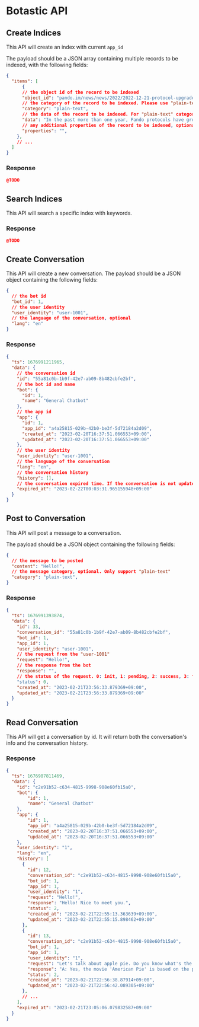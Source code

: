 # Botastic API

<!--@include: ../../parts/botastic-api-params.md-->

## Create Indices

<APIEndpoint method="POST" url="/indices" />

This API will create an index with current `app_id`

The payload should be a JSON array containing multiple records to be indexed, with the following fields:

```json
{
  "items": [
      {
      // the object id of the record to be indexed
      "object_id": "pando.im/news/news/2022/2022-12-21-protocol-upgrade-and-integration-plan",
      // the category of the record to be indexed. Please use "plain-text"
      "category": "plain-text",
      // the data of the record to be indexed. For "plain-text" category, this field should be the plain text of the record.
      "data": "In the past more than one year, Pando protocols have grown quickly and successfully. We are determined to keep the momentum going and hope to do even better with the support of our long-term users and new partners.",
      // any additional properties of the record to be indexed, optional
      "properties": "",
    },
    // ...
  ]
}
```

### Response

```json
@TODO
```

## Search Indices

<APIEndpoint method="GET" url="/indices/search?keywords=:keywords&n=:n" />

This API will search a specific index with keywords.

<APIParams :params="searchIndexParams" />

### Response

```json
@TODO
```

## Create Conversation

<APIEndpoint method="POST" url="/conversations" />

This API will create a new conversation. The payload should be a JSON object containing the following fields:

```json
{
  // the bot id
  "bot_id": 1,
  // the user identity
  "user_identity": "user-1001",
  // the language of the conversation, optional
  "lang": "en"
}
```

### Response

```json
{
  "ts": 1676991211965,
  "data": {
    // the conversation id
    "id": "55a81c0b-1b9f-42e7-ab09-8b482cbfe2bf",
    // the bot id and name
    "bot": {
      "id": 1,
      "name": "General Chatbot"
    },
    // the app id
    "app": {
      "id": 1,
      "app_id": "a4a25815-029b-42b0-be3f-5d72184a2d09",
      "created_at": "2023-02-20T16:37:51.066553+09:00",
      "updated_at": "2023-02-20T16:37:51.066553+09:00"
    },
    // the user identity
    "user_identity": "user-1001",
    // the language of the conversation
    "lang": "en",
    // the conversation history
    "history": [],
    // the conversation expired time. If the conversation is not updated before this time, it will be deleted.
    "expired_at": "2023-02-22T00:03:31.965155948+09:00"
  }
}
```

## Post to Conversation

<APIEndpoint method="POST" url="/conversations/:conversation_id" />

This API will post a message to a conversation. 

<APIParams :params="[conversationIDParam]" />

The payload should be a JSON object containing the following fields:

```json
{
  // the message to be posted
  "content": "Hello!",
  // the message category, optional. Only support "plain-text"
  "category": "plain-text",
}
```

### Response

```json
{
  "ts": 1676991393874,
  "data": {
    "id": 33,
    "conversation_id": "55a81c0b-1b9f-42e7-ab09-8b482cbfe2bf",
    "bot_id": 1,
    "app_id": 1,
    "user_identity": "user-1001",
    // the request from the "user-1001"
    "request": "Hello!",
    // the response from the bot
    "response": "",
    // the status of the request. 0: init, 1: pending, 2: success, 3: failed
    "status": 0,
    "created_at": "2023-02-21T23:56:33.879369+09:00",
    "updated_at": "2023-02-21T23:56:33.879369+09:00"
  }
}
```

## Read Conversation

<APIEndpoint method="GET" url="/conversations/:conversation_id" />

This API will get a conversation by id. It will return both the conversation's info and the conversation history. 

<APIParams :params="[conversationIDParam]" />

### Response

```json
{
  "ts": 1676987811469,
  "data": {
    "id": "c2e91b52-c634-4815-9998-908e60fb15a0",
    "bot": {
        "id": 1,
        "name": "General Chatbot"
    },
    "app": {
        "id": 1,
        "app_id": "a4a25815-029b-42b0-be3f-5d72184a2d09",
        "created_at": "2023-02-20T16:37:51.066553+09:00",
        "updated_at": "2023-02-20T16:37:51.066553+09:00"
    },
    "user_identity": "1",
    "lang": "en",
    "history": [
      {
        "id": 12,
        "conversation_id": "c2e91b52-c634-4815-9998-908e60fb15a0",
        "bot_id": 1,
        "app_id": 1,
        "user_identity": "1",
        "request": "Hello!",
        "response": "Hello! Nice to meet you.",
        "status": 2,
        "created_at": "2023-02-21T22:55:13.363639+09:00",
        "updated_at": "2023-02-21T22:55:15.898462+09:00"
      },
      {
        "id": 13,
        "conversation_id": "c2e91b52-c634-4815-9998-908e60fb15a0",
        "bot_id": 1,
        "app_id": 1,
        "user_identity": "1",
        "request": "Let's talk about apple pie. Do you know what's the relationship between apple pie and the movie 'American Pie'?",
        "response": "A: Yes, the movie 'American Pie' is based on the phrase \"as American as apple pie\", which is a reference to the typical American dessert.",
        "status": 2,
        "created_at": "2023-02-21T22:56:38.87914+09:00",
        "updated_at": "2023-02-21T22:56:42.089305+09:00"
      },
      // ...
    ],
    "expired_at": "2023-02-21T23:05:06.079832587+09:00"
  }
}
```